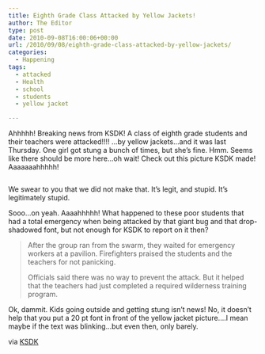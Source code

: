 ```yaml
---
title: Eighth Grade Class Attacked by Yellow Jackets!
author: The Editor
type: post
date: 2010-09-08T16:00:06+00:00
url: /2010/09/08/eighth-grade-class-attacked-by-yellow-jackets/
categories:
  - Happening
tags:
  - attacked
  - Health
  - school
  - students
  - yellow jacket

---
```

Ahhhhh! Breaking news from KSDK! A class of eighth grade students and their teachers were attacked!!!! &#8230;by yellow jackets&#8230;and it was last Thursday. One girl got stung a bunch of times, but she&#8217;s fine. Hmm. Seems like there should be more here&#8230;oh wait! Check out this picture KSDK made! Aaaaaaahhhhh!

<p style="text-align: left;">
  <a href="http://media.punchingkitty.com/wordpress/2010/09/students_attacked.jpeg"><img class="aligncenter size-full wp-image-6663" title="students_attacked" src="http://media.punchingkitty.com/wordpress/2010/09/students_attacked.jpeg?filter=resize&w=500" alt="" /></a>
</p>

<p style="text-align: left;">
  We swear to you that we did not make that. It&#8217;s legit, and stupid. It&#8217;s legitimately stupid.
</p>

<p style="text-align: left;">
  Sooo&#8230;on yeah. Aaaahhhhh! What happened to these poor students that had a total emergency when being attacked by that giant bug and that drop-shadowed font, but not enough for KSDK to report on it then?
</p>

> After the group ran from the swarm, they waited for emergency workers at a pavilion. Firefighters praised the students and the teachers for not panicking.
> 
> Officials said there was no way to prevent the attack. But it helped that the teachers had just completed a required wilderness training program.

Ok, dammit. Kids going outside and getting stung isn&#8217;t news! No, it doesn&#8217;t help that you put a 20 pt font in front of the yellow jacket picture&#8230;.I mean maybe if the text was blinking&#8230;but even then, only barely.

via <a href="http://www.ksdk.com/news/local/story.aspx?storyid=215385" target="_blank">KSDK</a>